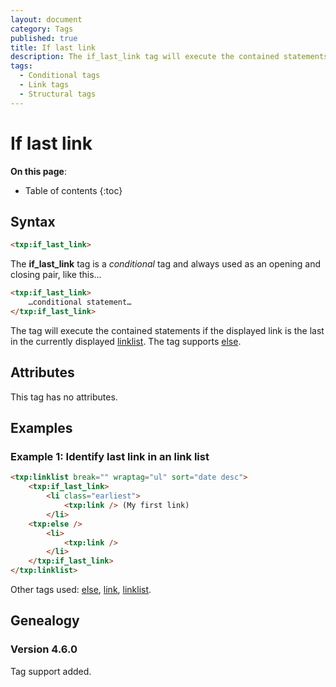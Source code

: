 ```yaml
---
layout: document
category: Tags
published: true
title: If last link
description: The if_last_link tag will execute the contained statements if the displayed link is the last in the currently displayed link list.
tags:
  - Conditional tags
  - Link tags
  - Structural tags
---
```


# If last link

**On this page**:

* Table of contents
{:toc}

## Syntax

~~~ html
<txp:if_last_link>
~~~

The **if_last_link** tag is a *conditional* tag and always used as an opening and closing pair, like this…

~~~ html
<txp:if_last_link>
    …conditional statement…
</txp:if_last_link>
~~~

The tag will execute the contained statements if the displayed link is the last in the currently displayed [linklist](linklist). The tag supports [else](else).

## Attributes

This tag has no attributes.

## Examples

### Example 1: Identify last link in an link list

~~~ html
<txp:linklist break="" wraptag="ul" sort="date desc">
    <txp:if_last_link>
        <li class="earliest">
            <txp:link /> (My first link)
        </li>
    <txp:else />
        <li>
            <txp:link />
        </li>
    </txp:if_last_link>
</txp:linklist>
~~~

Other tags used: [else](else), [link](link), [linklist](linklist).

## Genealogy

### Version 4.6.0

Tag support added.
